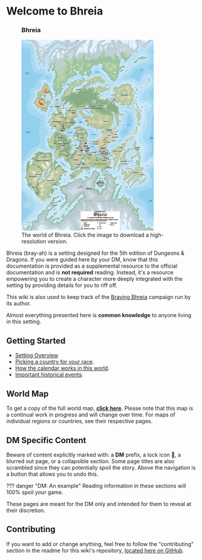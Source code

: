 # Welcome to Bhreia

<figure class="infobox right">
  <h3>Bhreia</h3>
  <a href="assets/images/world-map-full.png">
    <img src="assets/images/world-map-tiny.png" />
  </a>
  <figcaption>
    The world of Bhreia. Click the image to download a high-resolution version.
  </figcaption>
</figure>

Bhreia (bray-ah) is a setting designed for the 5th edition of Dungeons & Dragons. If you were guided here by your DM, know that this documentation is provided as a supplemental resource to the official documentation and is **not required** reading. Instead, it's a resource empowering you to create a character more deeply integrated with the setting by providing details for you to riff off.

This wiki is also used to keep track of the [Braving Bhreia](campaigns/braving-bhreia.md) campaign run by its author.

Almost everything presented here is **common knowledge** to anyone living in this setting.

## Getting Started

* [Setting Overview](setting-overview.md)
* [Picking a country for your race](character-creation/picking-a-country.md).
* [How the calendar works in this world](etcetera/calendar.md).
* [Important historical events](lore/timeline.md).

## World Map

To get a copy of the full world map, [**click here**](assets/images/world-map-full.png). Please note that this map is a continual work in progress and will change over time. For maps of individual regions or countries, see their respective pages.

## DM Specific Content

Beware of content explicitly marked with: a **DM** prefix, a lock icon 🔐, a blurred out page, or a collapsible section.
Some page titles are also scrambled since they can potentially spoil the story. Above the navigation is a button that allows you to undo this.

??? danger "DM: An example"
    Reading information in these sections will 100% spoil your game.

These pages are meant for the DM only and intended for them to reveal at their discretion.

## Contributing

If you want to add or change anything, feel free to follow the "contributing" section in the readme for this wiki's repository, [located here on GitHub](https://github.com/EddyLuten/bhreia.com/).
